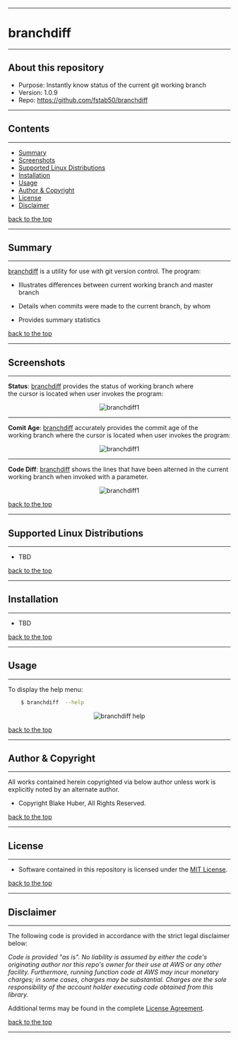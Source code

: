 <a name="top"></a>
* * *
# branchdiff
* * *

## About this repository

* Purpose: 		Instantly know status of the current git working branch
* Version:	     1.0.9
* Repo: 		https://github.com/fstab50/branchdiff


* * *
## Contents
* * *

* [Summary](#summary)
* [Screenshots](#screenshots)
* [Supported Linux Distributions](#supported-linux-distributions)
* [Installation](#installation)
* [Usage](#usage)
* [Author & Copyright](#author-copyright)
* [License](#license)
* [Disclaimer](#disclaimer)

[back to the top](#top)

* * *
## Summary
* * *

[branchdiff](https://github.com/fstab50/branchdiff) is a utility for use with git version control.  The program:

* Illustrates differences between current working branch and master branch

* Details when commits were made to the current branch, by whom

* Provides summary statistics

[back to the top](#top)

* * *
## Screenshots
* * *

**Status**: [branchdiff](https://github.com/fstab50/branchdiff) provides the status of working branch where  
the cursor is located when user invokes the program:

<p align="center">
  <img src="https://raw.githubusercontent.com/fstab50/branchdiff/master/assets/branchdiff1.png" alt="branchdiff1"/>
</p>

* * *

**Comit Age**: [branchdiff](https://github.com/fstab50/branchdiff) accurately provides the commit age of the  
working branch where the cursor is located when user invokes the program:

<p align="center">
  <img src="https://raw.githubusercontent.com/fstab50/branchdiff/master/assets/branchdiff2.png" alt="branchdiff1"/>
</p>

* * *

**Code Diff**: [branchdiff](https://github.com/fstab50/branchdiff) shows the lines that have been alterned in
the current working branch when invoked with a parameter.

<p align="center">
  <img src="https://raw.githubusercontent.com/fstab50/branchdiff/master/assets/branchdiff-code.png" alt="branchdiff1"/>
</p>



[back to the top](#top)

* * *
## Supported Linux Distributions
* * *

* TBD

[back to the top](#top)

* * *
## Installation
* * *

* TBD

[back to the top](#top)

* * *
## Usage
* * *

To display the help menu:

```bash
    $ branchdiff  --help
```

<p align="center">
  <img src="https://raw.githubusercontent.com/fstab50/branchdiff/master/assets/help-menu.png" alt="branchdiff help"/>
</p>


[back to the top](#top)

* * *
## Author & Copyright
* * *

All works contained herein copyrighted via below author unless work is explicitly noted by an alternate author.

* Copyright Blake Huber, All Rights Reserved.

[back to the top](#top)

* * *
## License
* * *
* Software contained in this repository is licensed under the [MIT License](https://opensource.org/licenses/MIT).

[back to the top](#top)

* * *
## Disclaimer
* * *

The following code is provided in accordance with the strict legal disclaimer below:

*Code is provided "as is". No liability is assumed by either the code's originating author nor this repo's owner for their use at AWS or any other facility. Furthermore, running function code at AWS may incur monetary charges; in some cases, charges may be substantial. Charges are the sole responsibility of the account holder executing code obtained from this library.*

Additional terms may be found in the complete [License Agreement](https://github.com/fstab50/branchdiff/blob/master/LICENSE).

[back to the top](#top)

* * *
